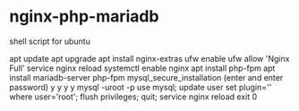 # nginx-php-mariadb
shell script for ubuntu

apt update
apt upgrade
apt install nginx-extras
ufw enable
ufw allow 'Nginx Full'
service nginx reload
systemctl enable nginx
apt install php-fpm
apt install mariadb-server php-fpm
mysql_secure_installation
(enter and enter password)
y
y
y
y
mysql -uroot -p
use mysql; 
update user set plugin='' where user='root';
flush privileges;
quit;
service nginx reload
exit 0
